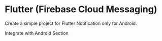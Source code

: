 # Flutter (Firebase Cloud Messaging)

Create a simple project for Flutter Notification only for Android.

Integrate with Android Section

